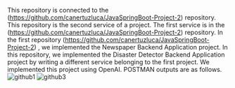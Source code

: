 This repository is connected to the (https://github.com/canertuzluca/JavaSpringBoot-Project-2) repository.
This repository is the second service of a project. The first service is in the (https://github.com/canertuzluca/JavaSpringBoot-Project-2) repository.
In the first repository (https://github.com/canertuzluca/JavaSpringBoot-Project-2) , we implemented the Newspaper Backend Application project. 
In this repository, we implemented the Disaster Detector Backend Application project by writing a different service belonging to the first project. 
We implemented this project using OpenAI. 
POSTMAN outputs are as follows.
![github1](https://github.com/user-attachments/assets/1afbf304-5c92-4b2e-b379-9f3584332aba)
![github3](https://github.com/user-attachments/assets/66adc576-51ae-4051-90a5-80c822da3476)
